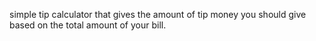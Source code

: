 simple tip calculator that gives the amount of tip money you should give based on the total amount of your bill.

